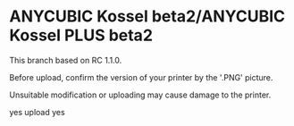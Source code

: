 # ANYCUBIC Kossel beta2/ANYCUBIC Kossel PLUS beta2
This branch based on RC 1.1.0.

Before upload, confirm the version of your printer by the '.PNG' picture.

Unsuitable modification or uploading may cause damage to the printer.

yes
upload
yes
